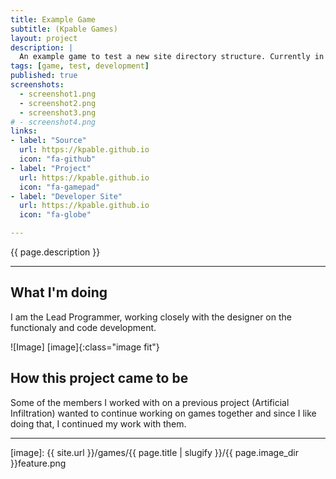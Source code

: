 ```yaml
---
title: Example Game
subtitle: (Kpable Games)
layout: project
description: |
  An example game to test a new site directory structure. Currently in development.
tags: [game, test, development]
published: true
screenshots:
  - screenshot1.png
  - screenshot2.png
  - screenshot3.png	
# - screenshot4.png	
links:
- label: "Source"
  url: https://kpable.github.io
  icon: "fa-github"
- label: "Project"
  url: https://kpable.github.io
  icon: "fa-gamepad"
- label: "Developer Site"
  url: https://kpable.github.io
  icon: "fa-globe"

---
```


<!-- Description -->
{{ page.description }}

---

## What I'm doing 

I am the Lead Programmer, working closely with the designer on the functionaly and code development.


![Image] [image]{:class="image fit"}

<!--excerpt_end-->

## How this project came to be

Some of the members I worked with on a previous project (Artificial Infiltration) wanted to continue working on games together and since I like doing that, I continued my work with them.


---


[image]: {{ site.url }}/games/{{ page.title | slugify }}/{{ page.image_dir }}feature.png